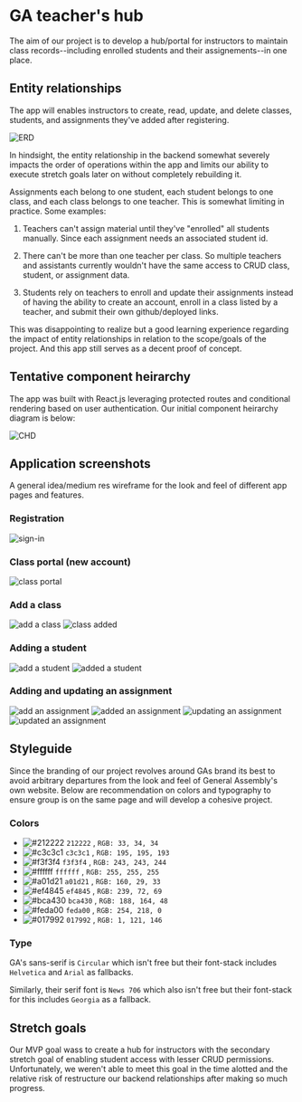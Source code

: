 # GA teacher's hub

The aim of our project is to develop a hub/portal for instructors to maintain class records--including enrolled students and their assignements--in one place.

## Entity relationships

The app will enables instructors to create, read, update, and delete classes, students, and assignments they've added after registering.

![ERD](/readmeAssets/teacherHub_erd.png)

In hindsight, the entity relationship in the backend somewhat severely impacts the order of operations within the app and limits our ability to execute stretch goals later on without completely rebuilding it.

Assignments each belong to one student, each student belongs to one class, and each class belongs to one teacher. This is somewhat limiting in practice. Some examples:

1. Teachers can't assign material until they've "enrolled" all students manually. Since each assignment needs an associated student id.

2. There can't be more than one teacher per class. So multiple teachers and assistants currently wouldn't have the same access to CRUD class, student, or assignment data.

3. Students rely on teachers to enroll and update their assignments instead of having the ability to create an account, enroll in a class listed by a teacher, and submit their own github/deployed links.

This was disappointing to realize but a good learning experience regarding the impact of entity relationships in relation to the scope/goals of the project. And this app still serves as a decent proof of concept. 


## Tentative component heirarchy

The app was built with React.js leveraging protected routes and conditional rendering based on user authentication. Our initial component heirarchy diagram is below:

![CHD](/readmeAssets/teacherHubCHD.png)

## Application screenshots

A general idea/medium res wireframe for the look and feel of different app pages and features.

### Registration
![sign-in](/readmeAssets/final/GA_register.png)

### Class portal (new account)
![class portal](/readmeAssets/final/GA_PortalNoClasses.png)

### Add a class
![add a class](/readmeAssets/final/GA_addClass.png)
![class added](/readmeAssets/final/GA_PortalInit.png)

### Adding a student
![add a student](/readmeAssets/final/GA_addStudent.png)
![added a student](/readmeAssets/final/GA_addedStudent.png)

### Adding and updating an assignment
![add an assignment](/readmeAssets/final/GA_addAssignment.png)
![added an assignment](/readmeAssets/final/GA_addedAssignment.png)
![updating an assignment](/readmeAssets/final/GA_updateAssignment.png)
![updated an assignment](/readmeAssets/final/GA_afterUpdate.png)



## Styleguide

Since the branding of our project revolves around GAs brand its best to avoid arbitrary departures from the look and feel of General Assembly's own website. Below are recommendation on colors and typography to ensure group is on the same page and will develop a cohesive project.

### Colors

- ![#212222](https://placehold.co/15x15/212222/212222.png) `212222` , `RGB: 33, 34, 34`
- ![#c3c3c1](https://placehold.co/15x15/c3c3c1/c3c3c1.png) `c3c3c1` , `RGB: 195, 195, 193`
- ![#f3f3f4](https://placehold.co/15x15/f3f3f4/f3f3f4.png) `f3f3f4` , `RGB: 243, 243, 244`
- ![#ffffff](https://placehold.co/15x15/ffffff/ffffff.png) `ffffff` , `RGB: 255, 255, 255`
- ![#a01d21](https://placehold.co/15x15/a01d21/a01d21.png) `a01d21` , `RGB: 160, 29, 33`
- ![#ef4845](https://placehold.co/15x15/ef4845/ef4845.png) `ef4845` , `RGB: 239, 72, 69`
- ![#bca430](https://placehold.co/15x15/bca430/bca430.png) `bca430` , `RGB: 188, 164, 48`
- ![#feda00](https://placehold.co/15x15/feda00/feda00.png) `feda00` , `RGB: 254, 218, 0`
- ![#017992](https://placehold.co/15x15/017992/017992.png) `017992` , `RGB: 1, 121, 146`

### Type

GA's sans-serif is `Circular` which isn't free but their font-stack includes `Helvetica` and `Arial` as fallbacks.

Similarly, their serif font is `News 706` which also isn't free but their font-stack for this includes `Georgia` as a fallback.

## Stretch goals

Our MVP goal wass to create a hub for instructors with the secondary stretch goal of enabling student access with lesser CRUD permissions. Unfortunately, we weren't able to meet this goal in the time alotted and the relative risk of restructure our backend relationships after making so much progress.